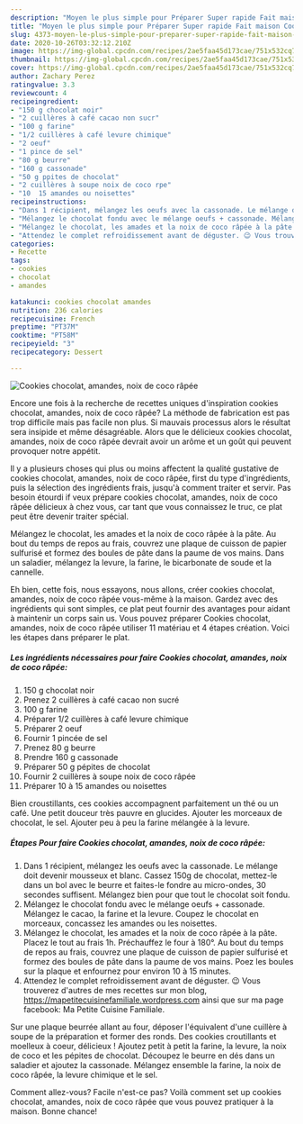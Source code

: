 ```yaml
---
description: "Moyen le plus simple pour Préparer Super rapide Fait maison Cookies chocolat, amandes, noix de coco râpée"
title: "Moyen le plus simple pour Préparer Super rapide Fait maison Cookies chocolat, amandes, noix de coco râpée"
slug: 4373-moyen-le-plus-simple-pour-preparer-super-rapide-fait-maison-cookies-chocolat-amandes-noix-de-coco-rapee
date: 2020-10-26T03:32:12.210Z
image: https://img-global.cpcdn.com/recipes/2ae5faa45d173cae/751x532cq70/cookies-chocolat-amandes-noix-de-coco-rapee-photo-principale-de-la-recette.jpg
thumbnail: https://img-global.cpcdn.com/recipes/2ae5faa45d173cae/751x532cq70/cookies-chocolat-amandes-noix-de-coco-rapee-photo-principale-de-la-recette.jpg
cover: https://img-global.cpcdn.com/recipes/2ae5faa45d173cae/751x532cq70/cookies-chocolat-amandes-noix-de-coco-rapee-photo-principale-de-la-recette.jpg
author: Zachary Perez
ratingvalue: 3.3
reviewcount: 4
recipeingredient:
- "150 g chocolat noir"
- "2 cuillères à café cacao non sucr"
- "100 g farine"
- "1/2 cuillères à café levure chimique"
- "2 oeuf"
- "1 pince de sel"
- "80 g beurre"
- "160 g cassonade"
- "50 g ppites de chocolat"
- "2 cuillères à soupe noix de coco rpe"
- "10  15 amandes ou noisettes"
recipeinstructions:
- "Dans 1 récipient, mélangez les oeufs avec la cassonade. Le mélange doit devenir mousseux et blanc. Cassez 150g de chocolat, mettez-le dans un bol avec le beurre et faites-le fondre au micro-ondes, 30 secondes suffisent. Mélangez bien pour que tout le chocolat soit fondu."
- "Mélangez le chocolat fondu avec le mélange oeufs + cassonade. Mélangez le cacao, la farine et la levure. Coupez le chocolat en morceaux, concassez les amandes ou les noisettes."
- "Mélangez le chocolat, les amades et la noix de coco râpée à la pâte. Placez le tout au frais 1h. Préchauffez le four à 180°. Au bout du temps de repos au frais, couvrez une plaque de cuisson de papier sulfurisé et formez des boules de pâte dans la paume de vos mains. Poez les boules sur la plaque et enfournez pour environ 10 à 15 minutes."
- "Attendez le complet refroidissement avant de déguster. 😉 Vous trouverez d&#39;autres de mes recettes sur mon blog, https://mapetitecuisinefamiliale.wordpress.com ainsi que sur ma page facebook: Ma Petite Cuisine Familiale."
categories:
- Recette
tags:
- cookies
- chocolat
- amandes

katakunci: cookies chocolat amandes 
nutrition: 236 calories
recipecuisine: French
preptime: "PT37M"
cooktime: "PT58M"
recipeyield: "3"
recipecategory: Dessert

---
```



![Cookies chocolat, amandes, noix de coco râpée](https://img-global.cpcdn.com/recipes/2ae5faa45d173cae/751x532cq70/cookies-chocolat-amandes-noix-de-coco-rapee-photo-principale-de-la-recette.jpg)

Encore une fois à la recherche de recettes uniques d'inspiration cookies chocolat, amandes, noix de coco râpée? La méthode de fabrication est pas trop difficile mais pas facile non plus. Si mauvais processus alors le résultat sera insipide et même désagréable. Alors que le délicieux cookies chocolat, amandes, noix de coco râpée devrait avoir un arôme et un goût qui peuvent provoquer notre appétit.

Il y a plusieurs choses qui plus ou moins affectent la qualité gustative de cookies chocolat, amandes, noix de coco râpée, first du type d'ingrédients, puis la sélection des ingrédients frais, jusqu'à comment traiter et servir. Pas besoin étourdi if veux prépare cookies chocolat, amandes, noix de coco râpée délicieux à chez vous, car tant que vous connaissez le truc, ce plat peut être devenir traiter spécial.

Mélangez le chocolat, les amades et la noix de coco râpée à la pâte. Au bout du temps de repos au frais, couvrez une plaque de cuisson de papier sulfurisé et formez des boules de pâte dans la paume de vos mains. Dans un saladier, mélangez la levure, la farine, le bicarbonate de soude et la cannelle.


Eh bien, cette fois, nous essayons, nous allons, créer cookies chocolat, amandes, noix de coco râpée vous-même à la maison. Gardez avec des ingrédients qui sont simples, ce plat peut fournir des avantages pour aidant à maintenir un corps sain us. Vous pouvez préparer Cookies chocolat, amandes, noix de coco râpée utiliser 11 matériau et 4 étapes création. Voici les étapes dans préparer le plat.

<!--inarticleads1-->

##### Les ingrédients nécessaires pour faire Cookies chocolat, amandes, noix de coco râpée:

1.  150 g chocolat noir
1. Prenez 2 cuillères à café cacao non sucré
1.  100 g farine
1. Préparer 1/2 cuillères à café levure chimique
1. Préparer 2 oeuf
1. Fournir 1 pincée de sel
1. Prenez 80 g beurre
1. Prendre 160 g cassonade
1. Préparer 50 g pépites de chocolat
1. Fournir 2 cuillères à soupe noix de coco râpée
1. Préparer 10 à 15 amandes ou noisettes


Bien croustillants, ces cookies accompagnent parfaitement un thé ou un café. Une petit douceur très pauvre en glucides. Ajouter les morceaux de chocolat, le sel. Ajouter peu à peu la farine mélangée à la levure. 

<!--inarticleads2-->

##### Étapes Pour faire Cookies chocolat, amandes, noix de coco râpée:

1. Dans 1 récipient, mélangez les oeufs avec la cassonade. Le mélange doit devenir mousseux et blanc. Cassez 150g de chocolat, mettez-le dans un bol avec le beurre et faites-le fondre au micro-ondes, 30 secondes suffisent. Mélangez bien pour que tout le chocolat soit fondu.
1. Mélangez le chocolat fondu avec le mélange oeufs + cassonade. Mélangez le cacao, la farine et la levure. Coupez le chocolat en morceaux, concassez les amandes ou les noisettes.
1. Mélangez le chocolat, les amades et la noix de coco râpée à la pâte. Placez le tout au frais 1h. Préchauffez le four à 180°. Au bout du temps de repos au frais, couvrez une plaque de cuisson de papier sulfurisé et formez des boules de pâte dans la paume de vos mains. Poez les boules sur la plaque et enfournez pour environ 10 à 15 minutes.
1. Attendez le complet refroidissement avant de déguster. 😉 Vous trouverez d&#39;autres de mes recettes sur mon blog, https://mapetitecuisinefamiliale.wordpress.com ainsi que sur ma page facebook: Ma Petite Cuisine Familiale.


Sur une plaque beurrée allant au four, déposer l&#39;équivalent d&#39;une cuillère à soupe de la préparation et former des ronds. Des cookies croutillants et moelleux à coeur, délicieux ! Ajoutez petit à petit la farine, la levure, la noix de coco et les pépites de chocolat. Découpez le beurre en dés dans un saladier et ajoutez la cassonade. Mélangez ensemble la farine, la noix de coco râpée, la levure chimique et le sel. 


Comment allez-vous? Facile n'est-ce pas? Voilà comment set up cookies chocolat, amandes, noix de coco râpée que vous pouvez pratiquer à la maison. Bonne chance!
